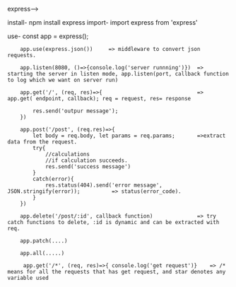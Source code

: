 express-->

install-	npm install express
import-	import express from 'express'

use-	const app = express();

        app.use(express.json())     => middleware to convert json requests.

        app.listen(8080, ()=>{console.log('server runnning')})  => starting the server in listen mode, app.listen(port, callback function to log which we want on server run)

        app.get('/', (req, res)=>{                              => app.get( endpoint, callback); req = request, res= response
            
            res.send('outpur message');
        })

        app.post('/post', (req.res)=>{
            let body = req.body, let params = req.params;       =>extract data from the request.
            try{
                //calculations
                //if calculation succeeds.
                res.send('success message')
            }
            catch(error){
                res.status(404).send('error message', JSON.stringify(error));          => status(error_code).
            }
        })

        app.delete('/post/:id', callback function)              => try catch functions to delete, :id is dynamic and can be extracted with req.

        app.patch(....)
        
        app.all(.....)
    
         app.get('/*', (req, res)=>{ console.log('get request')}    => /* means for all the requests that has get request, and star denotes any variable used
